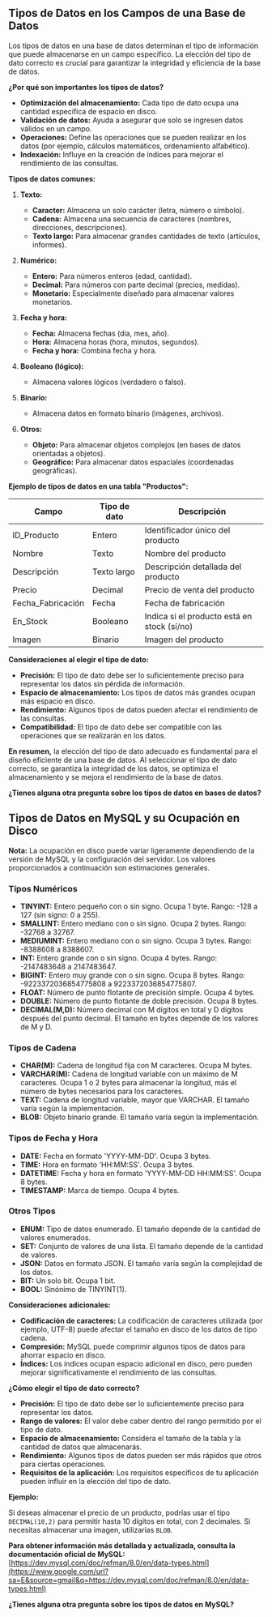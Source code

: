 ## Tipos de Datos en los Campos de una Base de Datos

Los tipos de datos en una base de datos determinan el tipo de información que puede almacenarse en un campo específico. La elección del tipo de dato correcto es crucial para garantizar la integridad y eficiencia de la base de datos.

**¿Por qué son importantes los tipos de datos?**

* **Optimización del almacenamiento:** Cada tipo de dato ocupa una cantidad específica de espacio en disco.
* **Validación de datos:** Ayuda a asegurar que solo se ingresen datos válidos en un campo.
* **Operaciones:** Define las operaciones que se pueden realizar en los datos (por ejemplo, cálculos matemáticos, ordenamiento alfabético).
* **Indexación:** Influye en la creación de índices para mejorar el rendimiento de las consultas.

**Tipos de datos comunes:**

1. **Texto:**
   * **Caracter:** Almacena un solo carácter (letra, número o símbolo).
   * **Cadena:** Almacena una secuencia de caracteres (nombres, direcciones, descripciones).
   * **Texto largo:** Para almacenar grandes cantidades de texto (artículos, informes).

2. **Numérico:**
   * **Entero:** Para números enteros (edad, cantidad).
   * **Decimal:** Para números con parte decimal (precios, medidas).
   * **Monetario:** Especialmente diseñado para almacenar valores monetarios.

3. **Fecha y hora:**
   * **Fecha:** Almacena fechas (día, mes, año).
   * **Hora:** Almacena horas (hora, minutos, segundos).
   * **Fecha y hora:** Combina fecha y hora.

4. **Booleano (lógico):**
   * Almacena valores lógicos (verdadero o falso).

5. **Binario:**
   * Almacena datos en formato binario (imágenes, archivos).

6. **Otros:**
   * **Objeto:** Para almacenar objetos complejos (en bases de datos orientadas a objetos).
   * **Geográfico:** Para almacenar datos espaciales (coordenadas geográficas).

**Ejemplo de tipos de datos en una tabla "Productos":**

| Campo | Tipo de dato | Descripción |
|---|---|---|
| ID_Producto | Entero | Identificador único del producto |
| Nombre | Texto | Nombre del producto |
| Descripción | Texto largo | Descripción detallada del producto |
| Precio | Decimal | Precio de venta del producto |
| Fecha_Fabricación | Fecha | Fecha de fabricación |
| En_Stock | Booleano | Indica si el producto está en stock (sí/no) |
| Imagen | Binario | Imagen del producto |

**Consideraciones al elegir el tipo de dato:**

* **Precisión:** El tipo de dato debe ser lo suficientemente preciso para representar los datos sin pérdida de información.
* **Espacio de almacenamiento:** Los tipos de datos más grandes ocupan más espacio en disco.
* **Rendimiento:** Algunos tipos de datos pueden afectar el rendimiento de las consultas.
* **Compatibilidad:** El tipo de dato debe ser compatible con las operaciones que se realizarán en los datos.

**En resumen,** la elección del tipo de dato adecuado es fundamental para el diseño eficiente de una base de datos. Al seleccionar el tipo de dato correcto, se garantiza la integridad de los datos, se optimiza el almacenamiento y se mejora el rendimiento de la base de datos.

**¿Tienes alguna otra pregunta sobre los tipos de datos en bases de datos?**

## Tipos de Datos en MySQL y su Ocupación en Disco

**Nota:** La ocupación en disco puede variar ligeramente dependiendo de la versión de MySQL y la configuración del servidor. Los valores proporcionados a continuación son estimaciones generales.

### Tipos Numéricos

  * **TINYINT:** Entero pequeño con o sin signo. Ocupa 1 byte. Rango: -128 a 127 (sin signo: 0 a 255).
  * **SMALLINT:** Entero mediano con o sin signo. Ocupa 2 bytes. Rango: -32768 a 32767.
  * **MEDIUMINT:** Entero mediano con o sin signo. Ocupa 3 bytes. Rango: -8388608 a 8388607.
  * **INT:** Entero grande con o sin signo. Ocupa 4 bytes. Rango: -2147483648 a 2147483647.
  * **BIGINT:** Entero muy grande con o sin signo. Ocupa 8 bytes. Rango: -9223372036854775808 a 9223372036854775807.
  * **FLOAT:** Número de punto flotante de precisión simple. Ocupa 4 bytes.
  * **DOUBLE:** Número de punto flotante de doble precisión. Ocupa 8 bytes.
  * **DECIMAL(M,D):** Número decimal con M dígitos en total y D dígitos después del punto decimal. El tamaño en bytes depende de los valores de M y D.

### Tipos de Cadena

  * **CHAR(M):** Cadena de longitud fija con M caracteres. Ocupa M bytes.
  * **VARCHAR(M):** Cadena de longitud variable con un máximo de M caracteres. Ocupa 1 o 2 bytes para almacenar la longitud, más el número de bytes necesarios para los caracteres.
  * **TEXT:** Cadena de longitud variable, mayor que VARCHAR. El tamaño varía según la implementación.
  * **BLOB:** Objeto binario grande. El tamaño varía según la implementación.

### Tipos de Fecha y Hora

  * **DATE:** Fecha en formato 'YYYY-MM-DD'. Ocupa 3 bytes.
  * **TIME:** Hora en formato 'HH:MM:SS'. Ocupa 3 bytes.
  * **DATETIME:** Fecha y hora en formato 'YYYY-MM-DD HH:MM:SS'. Ocupa 8 bytes.
  * **TIMESTAMP:** Marca de tiempo. Ocupa 4 bytes.

### Otros Tipos

  * **ENUM:** Tipo de datos enumerado. El tamaño depende de la cantidad de valores enumerados.
  * **SET:** Conjunto de valores de una lista. El tamaño depende de la cantidad de valores.
  * **JSON:** Datos en formato JSON. El tamaño varía según la complejidad de los datos.
  * **BIT:** Un solo bit. Ocupa 1 bit.
  * **BOOL:** Sinónimo de TINYINT(1).

**Consideraciones adicionales:**

  * **Codificación de caracteres:** La codificación de caracteres utilizada (por ejemplo, UTF-8) puede afectar el tamaño en disco de los datos de tipo cadena.
  * **Compresión:** MySQL puede comprimir algunos tipos de datos para ahorrar espacio en disco.
  * **Índices:** Los índices ocupan espacio adicional en disco, pero pueden mejorar significativamente el rendimiento de las consultas.

**¿Cómo elegir el tipo de dato correcto?**

  * **Precisión:** El tipo de dato debe ser lo suficientemente preciso para representar los datos.
  * **Rango de valores:** El valor debe caber dentro del rango permitido por el tipo de dato.
  * **Espacio de almacenamiento:** Considera el tamaño de la tabla y la cantidad de datos que almacenarás.
  * **Rendimiento:** Algunos tipos de datos pueden ser más rápidos que otros para ciertas operaciones.
  * **Requisitos de la aplicación:** Los requisitos específicos de tu aplicación pueden influir en la elección del tipo de dato.

**Ejemplo:**

Si deseas almacenar el precio de un producto, podrías usar el tipo `DECIMAL(10,2)` para permitir hasta 10 dígitos en total, con 2 decimales. Si necesitas almacenar una imagen, utilizarías `BLOB`.

**Para obtener información más detallada y actualizada, consulta la documentación oficial de MySQL:** [https://dev.mysql.com/doc/refman/8.0/en/data-types.html](https://www.google.com/url?sa=E&source=gmail&q=https://dev.mysql.com/doc/refman/8.0/en/data-types.html)

**¿Tienes alguna otra pregunta sobre los tipos de datos en MySQL?**
